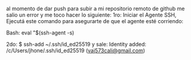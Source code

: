 al momento de dar push para subir a mi repositorio remoto de github me salio un error y me toco hacer lo siguiente:
1ro: 
Iniciar el Agente SSH, Ejecutá este comando para asegurarte de que el agente esté corriendo:

Bash: 
eval "$(ssh-agent -s)

2do: 
$ ssh-add ~/.ssh/id_ed25519 
y sale: 
Identity added: /c/Users/jhone/.ssh/id_ed25519 (vaj573cali@gmail.com)